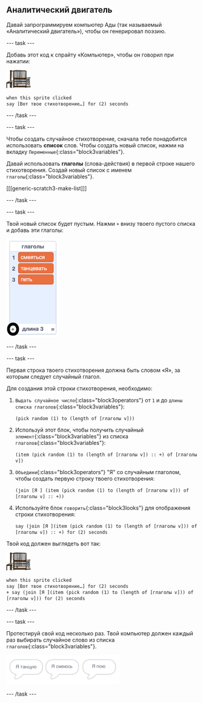## Аналитический двигатель

Давай запрограммируем компьютер Ады (так называемый «Аналитический двигатель»), чтобы он генерировал поэзию.

--- task ---

Добавь этот код к спрайту «Компьютер», чтобы он говорил при нажатии:

![спрайт компьютер](images/computer-sprite.png)

```blocks3
when this sprite clicked
say [Вот твое стихотворение…] for (2) seconds
```

--- /task ---

--- task ---

Чтобы создать случайное стихотворение, сначала тебе понадобится использовать **список** слов. Чтобы создать новый список, нажми на вкладку `Переменные`{:class="block3variables"}.

Давай использовать **глаголы** (слова-действия) в первой строке нашего стихотворения. Создай новый список с именем `глаголы`{:class="block3variables"}.

[[[generic-scratch3-make-list]]]

--- /task ---

--- task ---

Твой новый список будет пустым. Нажми `+` внизу твоего пустого списка и добавь эти глаголы:

![список с выделенным +](images/poetry-verbs-annotated.png)

--- /task ---

--- task ---

Первая строка твоего стихотворения должна быть словом «Я», за которым следует случайный глагол.

Для создания этой строки стихотворения, необходимо:

1. `Выдать случайное число`{:class="block3operators"} от `1` и до `длины списка глаголов`{:class="block3variables"}:
    
    ```blocks3
    (pick random (1) to (length of [глаголы v]))
    ```

2. Используй этот блок, чтобы получить случайный `элемент`{:class="block3variables"} из списка `глаголов`{:class="block3variables"}:
    
    ```blocks3
    (item (pick random (1) to (length of [глаголы v]) :: +) of [глаголы v])
    ```

3. `Объедини`{:class="block3operators"} "Я" со случайным глаголом, чтобы создать первую строку твоего стихотворения:
    
    ```blocks3
    (join [Я ] (item (pick random (1) to (length of [глаголы v])) of [глаголы v] :: +))
    ```

4. Используйте блок `говорить`{:class="block3looks"} для отображения строки стихотворения:
    
    ```blocks3
    say (join [Я ](item (pick random (1) to (length of [глаголы v])) of [глаголы v]) :: +) for (2) seconds
    ```

Твой код должен выглядеть вот так:

![спрайт компьютер](images/computer-sprite.png)

```blocks3
when this sprite clicked
say [Вот твое стихотворение…] for (2) seconds
+ say (join [Я ](item (pick random (1) to (length of [глаголы v])) of [глаголы v])) for (2) seconds
```

--- /task ---

--- task ---

Протестируй свой код несколько раз. Твой компьютер должен каждый раз выбирать случайное слово из списка `глаголов`{:class="block3variables"}.

![3 облачка с разным текстом](images/poetry-random-test.png)

--- /task ---